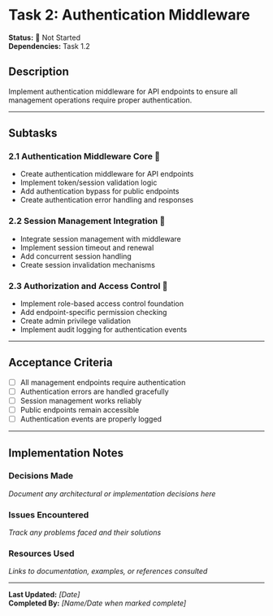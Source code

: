 # Task 2: Authentication Middleware

**Status:** 🔴 Not Started  
**Dependencies:** Task 1.2  

## Description
Implement authentication middleware for API endpoints to ensure all management operations require proper authentication.

---

## Subtasks

### 2.1 Authentication Middleware Core 🔴
- Create authentication middleware for API endpoints
- Implement token/session validation logic
- Add authentication bypass for public endpoints
- Create authentication error handling and responses

### 2.2 Session Management Integration 🔴
- Integrate session management with middleware
- Implement session timeout and renewal
- Add concurrent session handling
- Create session invalidation mechanisms

### 2.3 Authorization and Access Control 🔴
- Implement role-based access control foundation
- Add endpoint-specific permission checking
- Create admin privilege validation
- Implement audit logging for authentication events

---

## Acceptance Criteria
- [ ] All management endpoints require authentication
- [ ] Authentication errors are handled gracefully
- [ ] Session management works reliably
- [ ] Public endpoints remain accessible
- [ ] Authentication events are properly logged

---

## Implementation Notes

### Decisions Made
_Document any architectural or implementation decisions here_

### Issues Encountered  
_Track any problems faced and their solutions_

### Resources Used
_Links to documentation, examples, or references consulted_

---

**Last Updated:** _[Date]_  
**Completed By:** _[Name/Date when marked complete]_ 